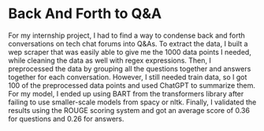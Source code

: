 # Back And Forth to Q&A

For my internship project, I had to find a way to condense back and forth conversations on tech chat forums into Q&As.
To extract the data, I built a wep scraper that was easily able to give me the 1000 data points I needed, while cleaning the data as well with regex expressions. Then, I preprocessed the data by grouping all the questions together and answers together for each conversation. However, I still needed train data, so I got 100 of the preprocessed data points and used ChatGPT to summarize them. For my model, I ended up using BART from the transformers library after failing to use smaller-scale models from spacy or nltk. Finally, I validated the results using the ROUGE scoring system and got an average score of 0.36 for questions and 0.26 for answers.
